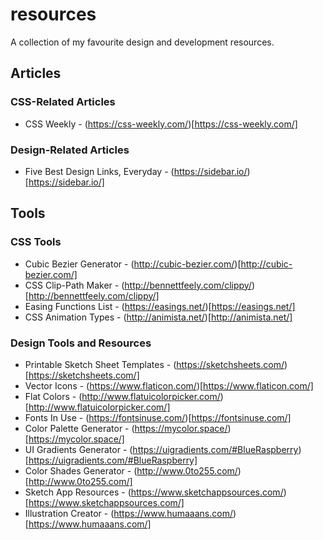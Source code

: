 # resources
A collection of my favourite design and development resources.


## Articles

### CSS-Related Articles

* CSS Weekly - (https://css-weekly.com/)[https://css-weekly.com/]


### Design-Related Articles

* Five Best Design Links, Everyday - (https://sidebar.io/)[https://sidebar.io/]


## Tools

### CSS Tools

* Cubic Bezier Generator - (http://cubic-bezier.com/)[http://cubic-bezier.com/]
* CSS Clip-Path Maker - (http://bennettfeely.com/clippy/)[http://bennettfeely.com/clippy/]
* Easing Functions List - (https://easings.net/)[https://easings.net/]
* CSS Animation Types - (http://animista.net/)[http://animista.net/]

### Design Tools and Resources

* Printable Sketch Sheet Templates - (https://sketchsheets.com/)[https://sketchsheets.com/]
* Vector Icons - (https://www.flaticon.com/)[https://www.flaticon.com/]
* Flat Colors - (http://www.flatuicolorpicker.com/)[http://www.flatuicolorpicker.com/]
* Fonts In Use - (https://fontsinuse.com/)[https://fontsinuse.com/]
* Color Palette Generator - (https://mycolor.space/)[https://mycolor.space/]
* UI Gradients Generator - (https://uigradients.com/#BlueRaspberry)[https://uigradients.com/#BlueRaspberry]
* Color Shades Generator - (http://www.0to255.com/)[http://www.0to255.com/]
* Sketch App Resources - (https://www.sketchappsources.com/)[https://www.sketchappsources.com/]
* Illustration Creator - (https://www.humaaans.com/)[https://www.humaaans.com/]